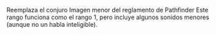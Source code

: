 Reemplaza el conjuro Imagen menor del reglamento de Pathfinder
Este rango funciona como el rango 1, pero incluye algunos sonidos menores (aunque no un habla inteligible).
